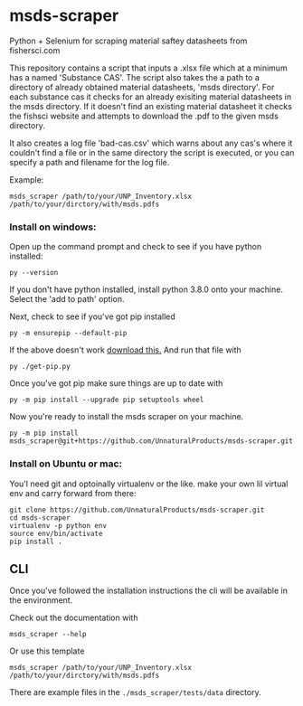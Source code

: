 # msds-scraper

Python + Selenium for scraping material saftey datasheets from fishersci.com

This repository contains a script that inputs a .xlsx file which at a minimum has a named 'Substance CAS'. The script also takes the 
a path to a directory of already obtained material datasheets, 'msds directory'. For each substance cas it checks for an already exisiting
material datasheets in the msds directory. If it doesn't find an existing material datasheet it checks the fishsci website and attempts
to download the .pdf to the given msds directory.

It also creates a log file 'bad-cas.csv' which warns about any cas's where it couldn't find a file or  in the same directory the 
script is executed, or you can specify a path and filename for the log file.

Example:

```
msds_scraper /path/to/your/UNP_Inventory.xlsx /path/to/your/dirctory/with/msds.pdfs
```

### Install on windows:

Open up the command prompt and check to see if you have python installed:

```
py --version
```

If you don't have python installed, install python 3.8.0 onto your machine. Select the 'add to path' option.

Next, check to see if you've got pip installed

```
py -m ensurepip --default-pip

```
If the above doesn't work [download this.](https://bootstrap.pypa.io/get-pip.py) And run that file
with

```
py ./get-pip.py
```

Once you've got pip make sure things are up to date with

```
py -m pip install --upgrade pip setuptools wheel
```

Now you're ready to install the msds scraper on your machine.

```
py -m pip install msds_scraper@git+https://github.com/UnnaturalProducts/msds-scraper.git
```

### Install on Ubuntu or mac:

You'l need git and optoinally virtualenv or the like.
make your own lil virtual env and carry forward from there:

```
git clone https://github.com/UnnaturalProducts/msds-scraper.git
cd msds-scraper
virtualenv -p python env
source env/bin/activate
pip install .
```

## CLI

Once you've followed the installation instructions the cli will be available in the environment.

Check out the documentation with

```
msds_scraper --help
```

Or use this template

```
msds_scraper /path/to/your/UNP_Inventory.xlsx /path/to/your/dirctory/with/msds.pdfs
```

There are example files in the `./msds_scraper/tests/data` directory.
